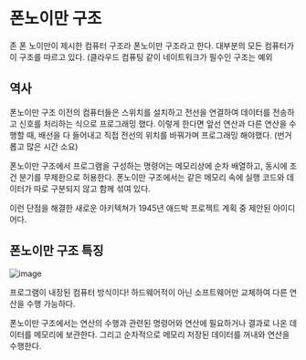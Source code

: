 # 폰노이만 구조

존 폰 노이만이 제시한 컴퓨터 구조라 폰노이만 구조라고 한다. 대부분의 모든 컴퓨터가 이 구조를 따르고 있다. (클라우드 컴퓨팅 같이 네이트워크가 필수인 구조는 예외

## 역사
폰노이만 구조 이전의 컴퓨터들은 스위치를 설치하고 전선을 연결하여 데이터를 전송하고 신호를 처리하는 식으로 프로그래밍 했다. 
이렇게 한다면 앞선 연산과 다른 연산을 수행할 때, 배선을 다 들어내고 직접 전선의 위치를 바꿔가며 프로그래밍 해야했다. (번거롭고 많은 시간 소요)

폰노이만 구조에서 프로그램을 구성하는 명령어는 메모리상에 순차 배열하고, 동시에 조건 분기를 무제한으로 허용한다. 
폰노이만 구조에서는 같은 메모리 속에 실행 코드와 데이터가 따로 구분되지 않고 함께 섞여 있다.

이런 단점을 해결한 새로운 아키텍쳐가 1945년 애드박 프로젝트 계획 중 제안된 아이디어다. 


## 폰노이만 구조 특징
![image](https://user-images.githubusercontent.com/66578746/232351239-01cd9a3d-4262-4d67-8cfa-0104a9a1ae4a.png)

프로그램이 내장된 컴퓨터 방식이다! 하드웨어적이 아닌 소프트웨어만 교체하여 다른 연산을 수행 가능하다.

폰노이만 구조에서는 연산의 수행과 관련된 명령어와 연산에 필요하거나 결과로 나온 데이터를 메모리에 보관한다.
그리고 순차적으로 메모리 저장된 데이터를 꺼내와 연산을 수행한다.





